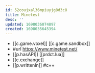 ```yaml
---
id: 52coujxal36mpiuyjg8d3c8
title: Minetest
desc: ''
updated: 1698036074897
created: 1698035645394
---
```


- [[c.game.voxel]] [[c.game.sandbox]]
- #url https://www.minetest.net/
- [[p.hasAPI]] [[prdct.lua]]
- [[c.exchange]]
- [[p.writtenIn]] #c++